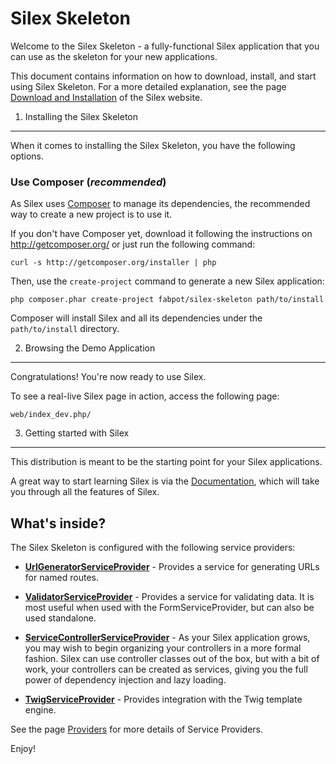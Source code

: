 Silex Skeleton
==============

Welcome to the Silex Skeleton - a fully-functional Silex
application that you can use as the skeleton for your new applications.

This document contains information on how to download, install, and start
using Silex Skeleton. For a more detailed explanation, see the page [Download and Installation][1]
of the Silex website.

1) Installing the Silex Skeleton
--------------------------------

When it comes to installing the Silex Skeleton, you have the following options.

### Use Composer (*recommended*)

As Silex uses [Composer][2] to manage its dependencies, the recommended way
to create a new project is to use it.

If you don't have Composer yet, download it following the instructions on
http://getcomposer.org/ or just run the following command:

    curl -s http://getcomposer.org/installer | php

Then, use the `create-project` command to generate a new Silex application:

    php composer.phar create-project fabpot/silex-skeleton path/to/install

Composer will install Silex and all its dependencies under the
`path/to/install` directory.

2) Browsing the Demo Application
--------------------------------

Congratulations! You're now ready to use Silex.

To see a real-live Silex page in action, access the following page:

    web/index_dev.php/

3) Getting started with Silex
-----------------------------

This distribution is meant to be the starting point for your Silex
applications.

A great way to start learning Silex is via the [Documentation][3], which will
take you through all the features of Silex.

What's inside?
---------------

The Silex Skeleton is configured with the following service providers:

  * [**UrlGeneratorServiceProvider**][4] - Provides a service for generating
  URLs for named routes.

  * [**ValidatorServiceProvider**][5] - Provides a service for validating data.
  It is most useful when used with the FormServiceProvider, but can also be used
  standalone.

  * [**ServiceControllerServiceProvider**][6] - As your Silex application grows,
  you may wish to begin organizing your controllers in a more formal fashion.
  Silex can use controller classes out of the box, but with a bit of work, your
  controllers can be created as services, giving you the full power of dependency
   injection and lazy loading.

  * [**TwigServiceProvider**][7] - Provides integration with the Twig template
  engine.

See the page [Providers][8] for more details of Service Providers.

Enjoy!

[1]:  http://silex.sensiolabs.org/download
[2]:  http://getcomposer.org/
[3]:  http://silex.sensiolabs.org/documentation
[4]:  http://silex.sensiolabs.org/doc/providers/url_generator.html
[5]:  http://silex.sensiolabs.org/doc/providers/validator.html
[6]:  http://silex.sensiolabs.org/doc/providers/service_controller.html
[7]:  http://silex.sensiolabs.org/doc/providers/twig.html
[8]:  http://silex.sensiolabs.org/doc/providers.html

